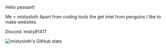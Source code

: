 Hello peasant!

Me = mistysloth
Apart from coding tools the get intel from penguins I like to make websites.

Discord: misty#1417

![mistysloth's GitHub stats](https://github-readme-stats.vercel.app/api?username=mistysloth&count_private=true)
